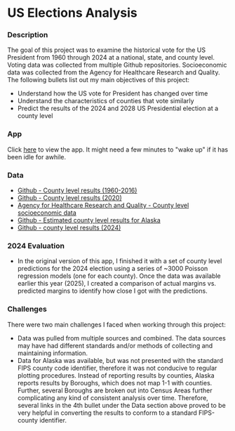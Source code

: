 # US Elections Analysis

### Description

The goal of this project was to examine the historical vote for the US President from 1960 through 2024 at a national, state, and county level.   Voting data was collected from multiple Github repositories.  Socioeconomic data was collected from the Agency for Healthcare Research and Quality.  The following bullets list out my main objectives of this project:

- Understand how the US vote for President has changed over time
- Understand the characteristics of counties that vote similarly
- Predict the results of the 2024 and 2028 US Presidential election at a county level

### App
Click [here](https://us-elections-project.onrender.com/) to view the app.  It might need a few minutes to "wake up" if it has been idle for awhile.


### Data
- [Github - County level results (1960-2016)](https://github.com/cilekagaci/us-presidential-county-1960-2016)
- [Github - County level results (2020)](https://github.com/tonmcg/US_County_Level_Election_Results_08-20)
- [Agency for Healthcare Research and Quality - County level socioeconomic data](https://www.ahrq.gov/sdoh/data-analytics/sdoh-data.html)
- [Github - Estimated county level results for Alaska](https://github.com/tonmcg/US_County_Level_Election_Results_08-20/issues/2)
- [Github - county level results (2024)](https://github.com/tonmcg/US_County_Level_Election_Results_08-24)

### 2024 Evaluation
- In the original version of this app, I finished it with a set of county level predictions for the 2024 election using a series of ~3000 Poisson regression models (one for each county).  Once the data was available earlier this year (2025), I created a comparison of actual margins vs. predicted margins to identify how close I got with the predictions.  

### Challenges

There were two main challenges I faced when working through this project: 
- Data was pulled from multiple sources and combined.  The data sources may have had different standards and/or methods of collecting and maintaining information.
- Data for Alaska was available, but was not presented with the standard FIPS county code identifier, therefore it was not conducive to regular plotting procedures.  Instead of reporting results by counties, Alaska reports results by Boroughs, which does not map 1-1 with counties.  Further, several Boroughs are broken out into Census Areas further complicating any kind of consistent analysis over time.  Therefore, several links in the 4th bullet under the Data section above proved to be very helpful in converting the results to conform to a standard FIPS-county identifier.
